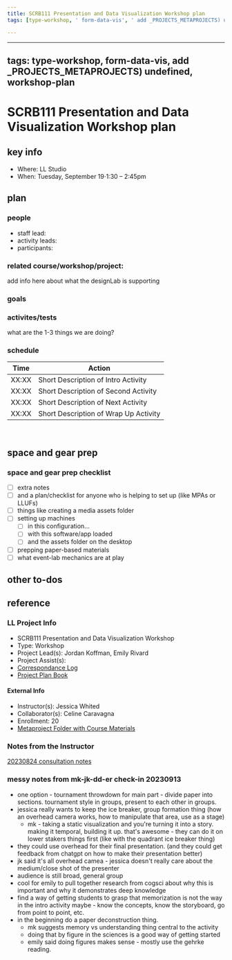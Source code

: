 ```yaml
---
title: SCRB111 Presentation and Data Visualization Workshop plan
tags: [type-workshop, ' form-data-vis', ' add _PROJECTS_METAPROJECTS) undefined', ' workshop-plan', ' SCRB111']

---
```


---
tags: type-workshop, form-data-vis, add _PROJECTS_METAPROJECTS) undefined, workshop-plan
---


# SCRB111 Presentation and Data Visualization Workshop plan

## key info
- Where: LL Studio
- When: Tuesday, September 19⋅1:30 – 2:45pm

## plan

### people
* staff lead:
* activity leads:
* participants:
### related course/workshop/project:
add info here about what the designLab is supporting
### goals
### activites/tests
what are the 1-3 things we are doing?
### schedule

| Time | Action |  
| -------- | -------- | 
| XX:XX     |  Short Description of Intro Activity    | 
| XX:XX     |  Short Description of Second Activity    | 
| XX:XX     |  Short Description of Next Activity    | 
| XX:XX     |  Short Description of Wrap Up Activity    |  
 
## space and gear prep

### space and gear prep checklist
- [ ] extra notes
- [ ] and a plan/checklist for anyone who is helping to set up (like MPAs or LLUFs)
- [ ] things like creating a media assets folder
- [ ] setting up machines 
    - [ ] in this configuration...
    - [ ] with this software/app loaded
    - [ ] and the assets folder on the desktop
- [ ] prepping paper-based materials
- [ ] what event-lab mechanics are at play 

## other to-dos

## reference
### LL Project Info
* SCRB111 Presentation and Data Visualization Workshop
* Type: Workshop
* Project Lead(s): Jordan Koffman, Emily Rivard
* Project Assist(s): 
* [Correspondance Log](https://drive.google.com/drive/folders/1X-M7RNbGCHlTWYhSqnK7aVakHwwXODTU?usp=drive_link)
* [Project Plan Book](https://hackmd.io/@ll-23-24/HJf5ceSC3)

#### External Info
* Instructor(s): Jessica Whited
* Collaborator(s): Celine Caravagna
* Enrollment: 20
* [Metaproject Folder with Course Materials](https://drive.google.com/drive/folders/194JZlv4Ajf5qmQY51EFoYGiXBrTb7AM2)
### Notes from the Instructor
[20230824 consultation notes](https://docs.google.com/document/d/1XrDvHtngl161iI4awNPK3TBJL87k-NAVVmmqJGr_GAc/edit)

### messy notes from mk-jk-dd-er check-in 20230913
* one option - tournament throwdown for main part - divide paper into sections. tournament style in groups, present to each other in groups.
* jessica really wants to keep the ice breaker, group formation thing (how an overhead camera works, how to manipulate that area, use as a stage)
    * mk - taking a static visualization and you're turning it into a story. making it temporal, building it up. that's awesome - they can do it on lower stakers things first (like with the quadrant ice breaker thing)
* they could use overhead for their final presentation. (and they could get feedback from chatgpt on how to make their presentation better)
* jk said it's all overhead camea - jessica doesn't really care about the medium/close shot of the presenter
* audience is still broad, general group
* cool for emily to pull together research from cogsci about why this is important and why it demonstrates deep knowledge 
* find a way of getting students to grasp that memorization is not the way in the intro activity maybe - know the concepts, know the storyboard, go from point to point, etc.
* in the beginning do a paper deconstruction thing.
    * mk suggests memory vs understanding thing central to the activity
    * doing that by figure in the sciences is a good way of getting started
    * emily said doing figures makes sense - mostly use the gehrke reading.
